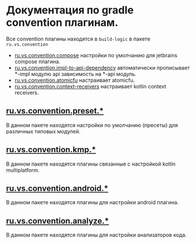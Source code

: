 # Документация по gradle convention плагинам.

Все convention плагины находятся в `build-logic` в пакете `ru.vs.convention`

* [ru.vs.convention.compose](../../build-logic/src/main/kotlin/ru/vs/convention/compose.gradle.kts) настройки по
  умолчанию для jetbrains compose плагина.
* [ru.vs.convention.impl-to-api-dependency](../../build-logic/src/main/kotlin/ru/vs/convention/impl-to-api-dependency.gradle.kts)
  автоматически прописывает *-impl модулю api зависимость на *-api модуль.
* [ru.vs.convention.atomicfu](../../build-logic/src/main/kotlin/ru/vs/convention/atomicfu.gradle.kts) настраивает
  atomicfu.
* [ru.vs.convention.context-receivers](../../build-logic/src/main/kotlin/ru/vs/convention/context-receivers.gradle.kts)
  настраивает kotlin context receivers.

## [ru.vs.convention.preset.*](../../build-logic/src/main/kotlin/ru/vs/convention/preset)

В данном пакете находятся настройки по умолчанию (пресеты) для различных типовых модулей.

## [ru.vs.convention.kmp.*](../../build-logic/src/main/kotlin/ru/vs/convention/kmp)

В данном пакете находятся плагины связанные с настройкой kotlin multiplatform.

## [ru.vs.convention.android.*](../../build-logic/src/main/kotlin/ru/vs/convention/android)

В данном пакете находятся плагины для настройки android плагина.

## [ru.vs.convention.analyze.*](../../build-logic/src/main/kotlin/ru/vs/convention/analyze)

В данном пакете находятся плагины для настройки анализаторов кода.
